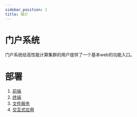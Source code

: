 ```yaml
---
sidebar_position: 1
title: 简介
---
```


# 门户系统

门户系统给高性能计算集群的用户提供了一个基本web的功能入口。

# 部署

1. [前端](./deployment/web.mdx)
2. [终端](./deployment/shell.md)
3. [文件服务](./deployment/file.md)
4. [交互式应用](./deployment/apps.md)